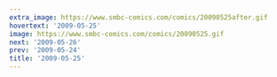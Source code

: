 ```yaml
---
extra_image: https://www.smbc-comics.com/comics/20090525after.gif
hovertext: '2009-05-25'
image: https://www.smbc-comics.com/comics/20090525.gif
next: '2009-05-26'
prev: '2009-05-24'
title: '2009-05-25'
---
```

